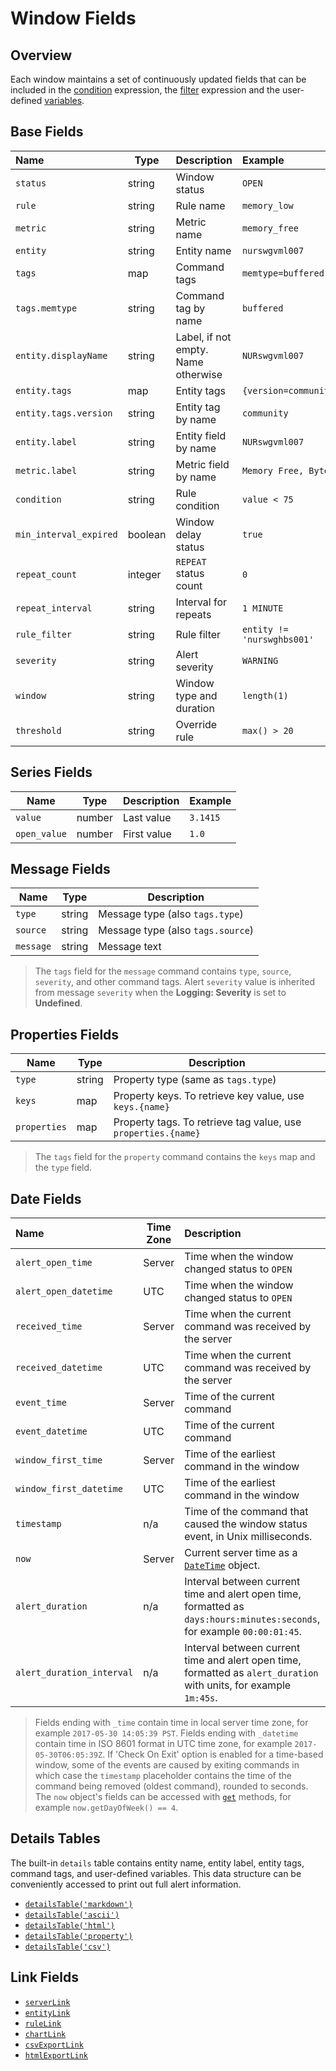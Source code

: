# Window Fields

## Overview

Each window maintains a set of continuously updated fields that can be included in the [condition](condition.md) expression, the [filter](filters.md) expression and the user-defined [variables](variables.md).

## Base Fields

**Name**|**Type**|**Description**|**Example**
:---|---|---|:---
`status` | string | Window status | `OPEN`
`rule` | string | Rule name | `memory_low`
`metric` | string | Metric name | `memory_free`
`entity` | string | Entity name | `nurswgvml007`
`tags` | map | Command tags | `memtype=buffered`
`tags.memtype` | string | Command tag by name | `buffered`
`entity.displayName` | string | Label, if not empty. Name otherwise | `NURswgvml007`
`entity.tags` | map | Entity tags | `{version=community}`
`entity.tags.version` | string | Entity tag by name | `community`
`entity.label` | string | Entity field by name | `NURswgvml007`
`metric.label` | string | Metric field by name | `Memory Free, Bytes`
`condition` | string | Rule condition | `value < 75`
`min_interval_expired` | boolean | Window delay status | `true`
`repeat_count` | integer | `REPEAT` status count | `0`
`repeat_interval` | string | Interval for repeats | `1 MINUTE`
`rule_filter` | string | Rule filter | `entity != 'nurswghbs001'`
`severity` | string | Alert severity | `WARNING`
`window` | string | Window type and duration | `length(1)`
`threshold` | string | Override rule | `max() > 20`

## Series Fields

|**Name**|**Type**|**Description**|**Example**|
|---|---|---|--|
| `value` | number | Last value | `3.1415` |
| `open_value` | number | First value | `1.0` |

## Message Fields

|**Name**|**Type**|**Description**|
|---|---|---|
| `type` | string | Message type (also `tags.type`) |
| `source` | string | Message type (also `tags.source`) |
| `message` | string | Message text |

> The `tags` field for the `message` command contains `type`, `source`, `severity`, and other command tags.
> Alert `severity` value is inherited from message `severity` when the **Logging: Severity** is set to **Undefined**.

## Properties Fields

|**Name**|**Type**|**Description**|
|---|---|---|
| `type` | string | Property type (same as `tags.type`) |
| `keys` | map | Property keys. To retrieve key value, use `keys.{name}` |
| `properties` | map | Property tags. To retrieve tag value, use `properties.{name}` |

> The `tags` field for the `property` command contains the `keys` map and the `type` field.

## Date Fields

**Name**|**Time Zone**|**Description**
:---|---|:---
`alert_open_time` | Server | Time when the window changed status to `OPEN`
`alert_open_datetime` | UTC | Time when the window changed status to `OPEN`
`received_time` | Server | Time when the current command was received by the server
`received_datetime` | UTC | Time when the current command was received by the server
`event_time` | Server | Time of the current command
`event_datetime` | UTC | Time of the current command
`window_first_time` | Server | Time of the earliest command in the window
`window_first_datetime` | UTC | Time of the earliest command in the window
`timestamp` | n/a | Time of the command that caused the window status event, in Unix milliseconds.
`now` | Server | Current server time as a [`DateTime`](object-datetime.md) object.
`alert_duration` | n/a | Interval between current time and alert open time, formatted as `days:hours:minutes:seconds`, for example `00:00:01:45`.
`alert_duration_interval` | n/a | Interval between current time and alert open time, formatted as `alert_duration` with units, for example `1m:45s`.

> Fields ending with `_time` contain time in local server time zone, for example `2017-05-30 14:05:39 PST`.
> Fields ending with `_datetime` contain time in ISO 8601 format in UTC time zone, for example `2017-05-30T06:05:39Z`.
> If 'Check On Exit' option is enabled for a time-based window, some of the events are caused by exiting commands in which case the `timestamp` placeholder contains the time of the command being removed (oldest command), rounded to seconds.
> The `now` object's fields can be accessed with [`get`](object-datetime.md) methods, for example `now.getDayOfWeek() == 4`.

## Details Tables

The built-in `details` table contains entity name, entity label, entity tags, command tags, and user-defined variables. This data structure can be conveniently accessed to print out full alert information.

* [`detailsTable('markdown')`](details-table.md#markdown)
* [`detailsTable('ascii')`](details-table.md#ascii)
* [`detailsTable('html')`](details-table.md#html)
* [`detailsTable('property')`](details-table.md#property)
* [`detailsTable('csv')`](details-table.md#csv)

## Link Fields

* [`serverLink`](links.md#serverlink)
* [`entityLink`](links.md#entitylink)
* [`ruleLink`](links.md#rulelink)
* [`chartLink`](links.md#chartlink)
* [`csvExportLink`](links.md#csvexportlink)
* [`htmlExportLink`](links.md#htmlexportlink)
